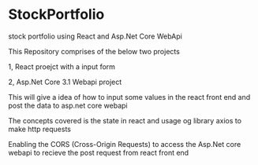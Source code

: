 # StockPortfolio
stock portfolio using  React and Asp.Net Core WebApi

This Repository comprises of the below two projects 

1,  React proejct with a input form

2, Asp.Net Core 3.1 Webapi project


This will give a idea of how to input some values in the react front end and post the data to asp.net core webapi

The concepts covered is the state in react and usage og library axios to make http requests

Enabling the CORS (Cross-Origin Requests) to access the Asp.Net core webapi to recieve the post request from react front end 

